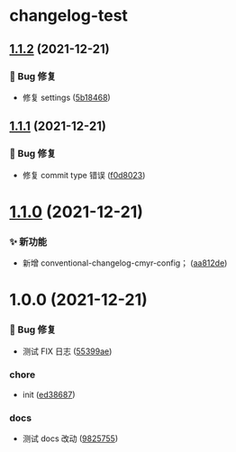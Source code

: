 # changelog-test

## [1.1.2](https://github.com/CaoMeiYouRen/changelog-test/compare/v1.1.1...v1.1.2) (2021-12-21)


### 🐛 Bug 修复

* 修复 settings ([5b18468](https://github.com/CaoMeiYouRen/changelog-test/commit/5b18468))

## [1.1.1](https://github.com/CaoMeiYouRen/changelog-test/compare/v1.1.0...v1.1.1) (2021-12-21)


### 🐛 Bug 修复

* 修复 commit type 错误 ([f0d8023](https://github.com/CaoMeiYouRen/changelog-test/commit/f0d8023))

# [1.1.0](https://github.com/CaoMeiYouRen/changelog-test/compare/v1.0.0...v1.1.0) (2021-12-21)


### ✨ 新功能

* 新增 conventional-changelog-cmyr-config； ([aa812de](https://github.com/CaoMeiYouRen/changelog-test/commit/aa812de))

# 1.0.0 (2021-12-21)


### 🐛 Bug 修复

* 测试 FIX 日志 ([55399ae](https://github.com/CaoMeiYouRen/changelog-test/commit/55399ae))


### chore

* init ([ed38687](https://github.com/CaoMeiYouRen/changelog-test/commit/ed38687))


### docs

* 测试 docs 改动 ([9825755](https://github.com/CaoMeiYouRen/changelog-test/commit/9825755))
